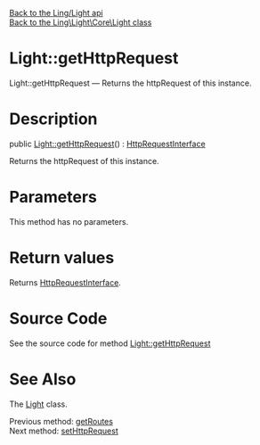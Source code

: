 [Back to the Ling/Light api](https://github.com/lingtalfi/Light/blob/master/doc/api/Ling/Light.md)<br>
[Back to the Ling\Light\Core\Light class](https://github.com/lingtalfi/Light/blob/master/doc/api/Ling/Light/Core/Light.md)


Light::getHttpRequest
================



Light::getHttpRequest — Returns the httpRequest of this instance.




Description
================


public [Light::getHttpRequest](https://github.com/lingtalfi/Light/blob/master/doc/api/Ling/Light/Core/Light/getHttpRequest.md)() : [HttpRequestInterface](https://github.com/lingtalfi/Light/blob/master/doc/api/Ling/Light/Http/HttpRequestInterface.md)




Returns the httpRequest of this instance.




Parameters
================

This method has no parameters.


Return values
================

Returns [HttpRequestInterface](https://github.com/lingtalfi/Light/blob/master/doc/api/Ling/Light/Http/HttpRequestInterface.md).








Source Code
===========
See the source code for method [Light::getHttpRequest](https://github.com/lingtalfi/Light/blob/master/Core/Light.php#L237-L240)


See Also
================

The [Light](https://github.com/lingtalfi/Light/blob/master/doc/api/Ling/Light/Core/Light.md) class.

Previous method: [getRoutes](https://github.com/lingtalfi/Light/blob/master/doc/api/Ling/Light/Core/Light/getRoutes.md)<br>Next method: [setHttpRequest](https://github.com/lingtalfi/Light/blob/master/doc/api/Ling/Light/Core/Light/setHttpRequest.md)<br>

